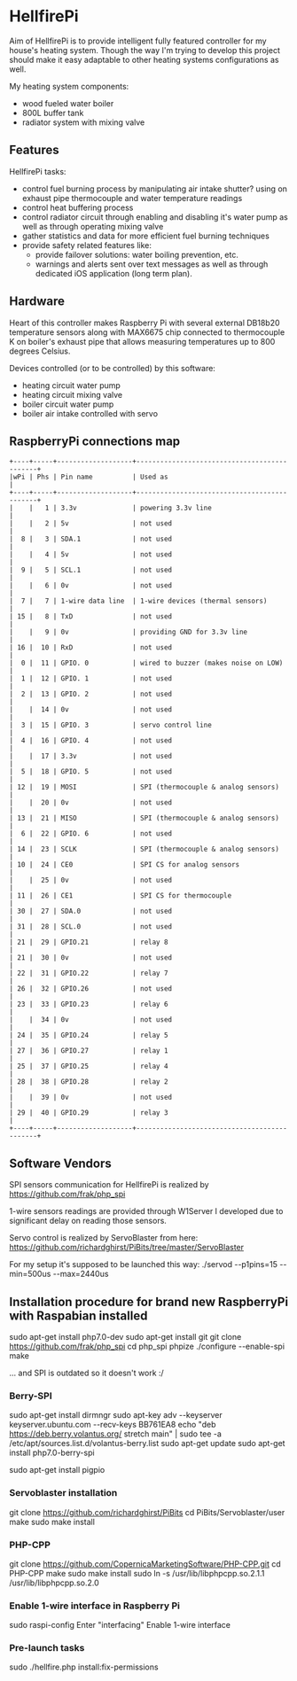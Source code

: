 # HellfirePiAim of HellfirePi is to provide intelligent fully featured controller for my house's heating system. Though the way I'm trying to develop this project should make it easy adaptable to other heating systems configurations as well.My heating system components:- wood fueled water boiler- 800L buffer tank- radiator system with mixing valve## FeaturesHellfirePi tasks:- control fuel burning process by manipulating air intake shutter? using on exhaust pipe thermocouple and water temperature readings- control heat buffering process- control radiator circuit through enabling and disabling it's water pump as well as through operating mixing valve- gather statistics and data for more efficient fuel burning techniques- provide safety related features like:  - provide failover solutions: water boiling prevention, etc.  - warnings and alerts sent over text messages as well as through dedicated iOS application (long term plan). ## HardwareHeart of this controller makes Raspberry Pi with several external DB18b20 temperature sensors along with MAX6675 chip connected to thermocouple K on boiler's exhaust pipe that allows measuring temperatures up to 800 degrees Celsius.Devices controlled (or to be controlled) by this software:- heating circuit water pump- heating circuit mixing valve- boiler circuit water pump- boiler air intake controlled with servo## RaspberryPi connections map```+----+-----+-------------------+---------------------------------------------+|wPi | Phs | Pin name          | Used as                                     |+----+-----+-------------------+---------------------------------------------+|    |   1 | 3.3v              | powering 3.3v line                          ||    |   2 | 5v                | not used                                    ||  8 |   3 | SDA.1             | not used                                    ||    |   4 | 5v                | not used                                    ||  9 |   5 | SCL.1             | not used                                    ||    |   6 | 0v                | not used                                    ||  7 |   7 | 1-wire data line  | 1-wire devices (thermal sensors)            || 15 |   8 | TxD               | not used                                    ||    |   9 | 0v                | providing GND for 3.3v line                 || 16 |  10 | RxD               | not used                                    ||  0 |  11 | GPIO. 0           | wired to buzzer (makes noise on LOW)        ||  1 |  12 | GPIO. 1           | not used                                    ||  2 |  13 | GPIO. 2           | not used                                    ||    |  14 | 0v                | not used                                    ||  3 |  15 | GPIO. 3           | servo control line                          ||  4 |  16 | GPIO. 4           | not used                                    ||    |  17 | 3.3v              | not used                                    ||  5 |  18 | GPIO. 5           | not used                                    || 12 |  19 | MOSI              | SPI (thermocouple & analog sensors)         ||    |  20 | 0v                | not used                                    || 13 |  21 | MISO              | SPI (thermocouple & analog sensors)         ||  6 |  22 | GPIO. 6           | not used                                    || 14 |  23 | SCLK              | SPI (thermocouple & analog sensors)         || 10 |  24 | CE0               | SPI CS for analog sensors                   ||    |  25 | 0v                | not used                                    || 11 |  26 | CE1               | SPI CS for thermocouple                     || 30 |  27 | SDA.0             | not used                                    || 31 |  28 | SCL.0             | not used                                    || 21 |  29 | GPIO.21           | relay 8                                     || 21 |  30 | 0v                | not used                                    || 22 |  31 | GPIO.22           | relay 7                                     || 26 |  32 | GPIO.26           | not used                                    || 23 |  33 | GPIO.23           | relay 6                                     ||    |  34 | 0v                | not used                                    || 24 |  35 | GPIO.24           | relay 5                                     || 27 |  36 | GPIO.27           | relay 1                                     || 25 |  37 | GPIO.25           | relay 4                                     || 28 |  38 | GPIO.28           | relay 2                                     ||    |  39 | 0v                | not used                                    || 29 |  40 | GPIO.29           | relay 3                                     |+----+-----+-------------------+---------------------------------------------+```## Software VendorsSPI sensors communication for HellfirePi is realized by https://github.com/frak/php_spi1-wire sensors readings are provided through W1Server I developed due to significant delay on reading those sensors.Servo control is realized by ServoBlaster from here:https://github.com/richardghirst/PiBits/tree/master/ServoBlasterFor my setup it's supposed to be launched this way:./servod --p1pins=15 --min=500us --max=2440us## Installation procedure for brand new RaspberryPi with Raspabian installedsudo apt-get install php7.0-devsudo apt-get install gitgit clone https://github.com/frak/php_spicd php_spiphpize./configure --enable-spimake... and SPI is outdated so it doesn't work :/### Berry-SPIsudo apt-get install dirmngrsudo apt-key adv --keyserver keyserver.ubuntu.com --recv-keys BB761EA8echo "deb https://deb.berry.volantus.org/ stretch main" | sudo tee -a /etc/apt/sources.list.d/volantus-berry.listsudo apt-get updatesudo apt-get install php7.0-berry-spisudo apt-get install pigpio### Servoblaster installationgit clone https://github.com/richardghirst/PiBitscd PiBits/Servoblaster/usermakesudo make install### PHP-CPPgit clone https://github.com/CopernicaMarketingSoftware/PHP-CPP.gitcd PHP-CPPmakesudo make installsudo ln -s /usr/lib/libphpcpp.so.2.1.1 /usr/lib/libphpcpp.so.2.0### Enable 1-wire interface in Raspberry Pisudo raspi-configEnter "interfacing"Enable 1-wire interface### Pre-launch taskssudo ./hellfire.php install:fix-permissions